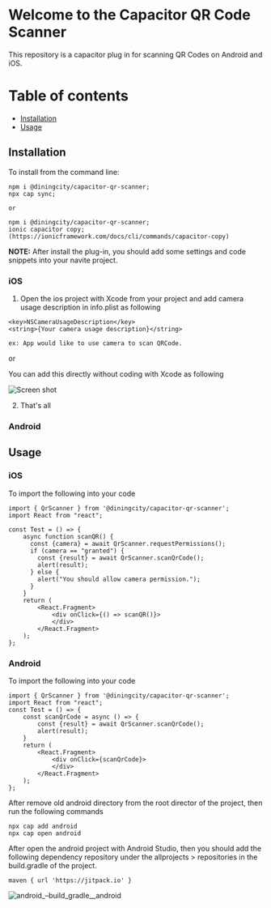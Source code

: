 # Welcome to the Capacitor QR Code Scanner

This repository is a capacitor plug in for scanning QR Codes on Android and iOS.

# Table of contents

- [Installation](#Installation)
- [Usage](#Usage)

## Installation

To install from the command line:

```shell
npm i @diningcity/capacitor-qr-scanner;
npx cap sync;

or

npm i @diningcity/capacitor-qr-scanner;
ionic capacitor copy;
(https://ionicframework.com/docs/cli/commands/capacitor-copy)
```

**NOTE:** After install the plug-in, you should add some settings and code snippets into your navite project.

### iOS

1. Open the ios project with Xcode from your project and add camera usage description in info.plist as following

```
<key>NSCameraUsageDescription</key>
<string>{Your camera usage description}</string>

ex: App would like to use camera to scan QRCode.

```

or

You can add this directly without coding with Xcode as following

![Screen shot](./images/plugin_05.png)

2. That's all

### Android

## Usage

### iOS

To import the following into your code

```react
import { QrScanner } from '@diningcity/capacitor-qr-scanner';
import React from "react";

const Test = () => {
    async function scanQR() {
      const {camera} = await QrScanner.requestPermissions();
      if (camera == "granted") {
        const {result} = await QrScanner.scanQrCode();
        alert(result);
      } else {
        alert("You should allow camera permission.");
      }
    }
    return (
        <React.Fragment>
            <div onClick={() => scanQR()}>
            </div>
        </React.Fragment>
    );
};

```

### Android

To import the following into your code

```react
import { QrScanner } from '@diningcity/capacitor-qr-scanner';
import React from "react";
const Test = () => {
    const scanQrCode = async () => {
        const {result} = await QrScanner.scanQrCode();
        alert(result);
    }
    return (
        <React.Fragment>
            <div onClick={scanQrCode}>
            </div>
        </React.Fragment>
    );
};
```

After remove old android directory from the root director of the project, then run the following commands

```shell
npx cap add android
npx cap open android
```

After open the android project with Android Studio, then you should add the following dependency repository under the allprojects > repositories in the build.gradle of the project.

```
maven { url 'https://jitpack.io' }
```

![android_–_build_gradle__android_](https://user-images.githubusercontent.com/30079762/209921328-a32c3c1e-34ec-49d5-a558-3c7946eedc47.png)
